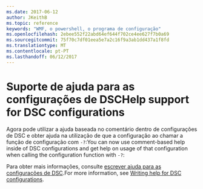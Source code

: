 ```yaml
---
ms.date: 2017-06-12
author: JKeithB
ms.topic: reference
keywords: "WMF, o powershell, o programa de configuração"
ms.openlocfilehash: 2ebee552f22abd64ef644f702ce4ee627f7b0a69
ms.sourcegitcommit: 75f70c7df01eea5e7a2c16f9a3ab1dd437a1f8fd
ms.translationtype: MT
ms.contentlocale: pt-PT
ms.lasthandoff: 06/12/2017
---
```

# <a name="help-support-for-dsc-configurations"></a><span data-ttu-id="a9156-102">Suporte de ajuda para as configurações de DSC</span><span class="sxs-lookup"><span data-stu-id="a9156-102">Help support for DSC configurations</span></span>

<span data-ttu-id="a9156-103">Agora pode utilizar a ajuda baseada no comentário dentro de configurações de DSC e obter ajuda na utilização de que a configuração ao chamar a função de configuração com `-?`:</span><span class="sxs-lookup"><span data-stu-id="a9156-103">You can now use comment-based help inside of DSC configurations and get help on usage of that configuration when calling the configuration function with `-?`:</span></span>  

<span data-ttu-id="a9156-104">Para obter mais informações, consulte [escrever ajuda para as configurações de DSC](https://msdn.microsoft.com/powershell/dsc/confighelp).</span><span class="sxs-lookup"><span data-stu-id="a9156-104">For more information, see [Writing help for DSC configurations](https://msdn.microsoft.com/powershell/dsc/confighelp).</span></span>

